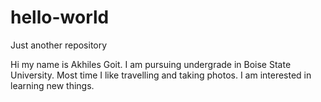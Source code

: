 # hello-world
Just another repository

Hi my name is Akhiles Goit. I am pursuing undergrade in Boise State University. Most time I like travelling and taking photos. 
I am interested in learning new things.
